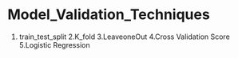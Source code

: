 # Model_Validation_Techniques
1. train_test_split 2.K_fold 3.LeaveoneOut 4.Cross Validation Score 5.Logistic Regression
